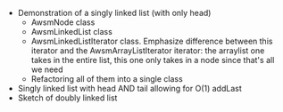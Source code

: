 - Demonstration of a singly linked list (with only head)
    + AwsmNode class
    + AwsmLinkedList class
    + AwsmLinkedListIterator class. Emphasize difference between this iterator and the AwsmArrayListIterator iterator: the arraylist one takes in the entire list, this one only takes in a node since that's all we need
    + Refactoring all of them into a single class
- Singly linked list with head AND tail allowing for O(1) addLast
- Sketch of doubly linked list
